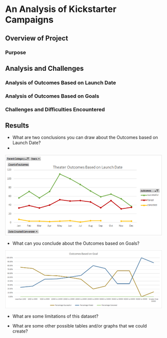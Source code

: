# An Analysis of Kickstarter Campaigns

## Overview of Project

### Purpose

## Analysis and Challenges

### Analysis of Outcomes Based on Launch Date

### Analysis of Outcomes Based on Goals

### Challenges and Difficulties Encountered

## Results

- What are two conclusions you can draw about the Outcomes based on Launch Date?
- 
![Theater_Outcomes_Based_on_Launch_Date](Theater_Outcomes_vs_Launch.png)

- What can you conclude about the Outcomes based on Goals?

![Outcomes_Based_on_Goals](Outcomes_vs_Goals.png)

- What are some limitations of this dataset?

- What are some other possible tables and/or graphs that we could create?
